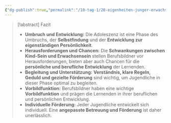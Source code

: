 ```yaml
---
{"dg-publish":true,"permalink":"/10-tag-1/20-eigenheiten-junger-erwachsener/04-fazit-eigenheiten-junger-erwachsenen/","noteIcon":""}
---
```


>[!abstract] Fazit
>* **Umbruch und Entwicklung:** Die Adoleszenz ist eine Phase des Umbruchs, der **Selbstfindung** und der **Entwicklung zur eigenständigen Persönlichkeit**.
>* **Herausforderungen und Chancen:**  Die **Schwankungen zwischen Kind-Sein und Erwachsensein** stellen Berufsbildner vor Herausforderungen, bieten aber auch Chancen für die **persönliche und berufliche Entwicklung** der Lernenden.
>* **Begleitung und Unterstützung:**  **Verständnis, klare Regeln, Geduld und gezielte Förderung** sind wichtig, um Jugendliche in dieser Phase optimal zu begleiten.
>* **Vorbildfunktion:** Berufsbildner haben eine wichtige **Vorbildfunktion** und prägen die Lernenden in ihrer beruflichen und persönlichen Entwicklung.
>* **Individuelle Förderung:** Jeder Jugendliche entwickelt sich individuell.  Eine **angepasste Betreuung und Förderung** ist daher unerlässlich.